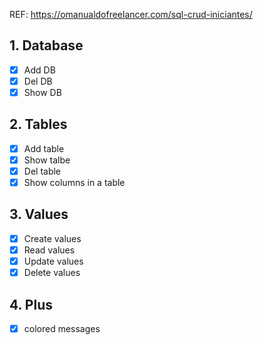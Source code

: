 REF: https://omanualdofreelancer.com/sql-crud-iniciantes/

## 1. Database
- [X] Add DB
- [X] Del DB
- [X] Show DB

## 2. Tables <br>
- [X] Add table 
- [X] Show talbe
- [X] Del table
- [X] Show columns in a table

## 3. Values
- [X] Create values
- [X] Read values 
- [X] Update values
- [X] Delete values

## 4. Plus
- [X] colored messages